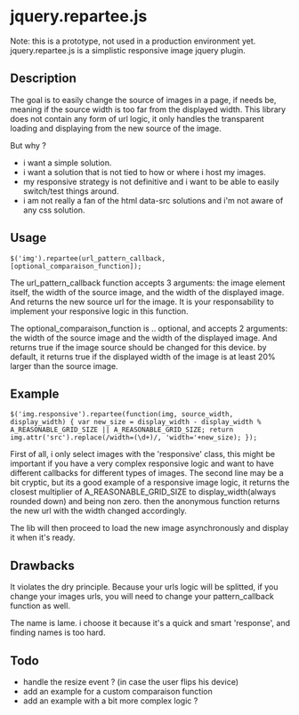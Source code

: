 jquery.repartee.js
==================

Note: this is a prototype, not used in a production environment yet.
jquery.repartee.js is a simplistic responsive image jquery plugin.

Description
-----------

The goal is to easily change the source of images in a page, if needs be, meaning if the source width is too far from the displayed width.
This library does not contain any form of url logic,
it only handles the transparent loading and displaying from the new source of the image.

But why ?
- i want a simple solution.
- i want a solution that is not tied to how or where i host my images.
- my responsive strategy is not definitive and i want to be able to easily switch/test things around.
- i am not really a fan of the html data-src solutions and i'm not aware of any css solution.

Usage
-----

`$('img').repartee(url_pattern_callback, [optional_comparaison_function]);`

The url_pattern_callback function accepts 3 arguments: 
the image element itself, the width of the source image, and the width of the displayed image.
And returns the new source url for the image. It is your responsability to implement your responsive logic in this function.

The optional_comparaison_function is .. optional, and accepts 2 arguments:
the width of the source image and the width of the displayed image.
And returns true if the image source should be changed for this device.
by default, it returns true if the displayed width of the image is at least 20% larger than the source image.


Example
-------

`$('img.responsive').repartee(function(img, source_width, display_width) {
      var new_size = display_width - display_width % A_REASONABLE_GRID_SIZE || A_REASONABLE_GRID_SIZE;
      return img.attr('src').replace(/width=(\d+)/, 'width='+new_size);
});`

First of all, i only select images with the 'responsive' class, 
this might be important if you have a very complex responsive logic and want to have different callbacks for different types of images.
The second line may be a bit cryptic, but its a good example of a responsive image logic, 
it returns the closest multiplier of A_REASONABLE_GRID_SIZE to display_width(always rounded down) and being non zero.
then the anonymous function returns the new url with the width changed accordingly.
 
The lib will then proceed to load the new image asynchronously and display it when it's ready.


Drawbacks
---------

It violates the dry principle.
Because your urls logic will be splitted, if you change your images urls, you will need to change your pattern_callback function as well.

The name is lame. i choose it because it's a quick and smart 'response', and finding names is too hard.

Todo
----

* handle the resize event ? (in case the user flips his device)
* add an example for a custom comparaison function
* add an example with a bit more complex logic ?